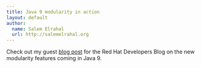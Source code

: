 ```yaml
---
title: Java 9 modularity in action
layout: default
author:
  name: Salem Elrahal
  url: http://salemelrahal.org
---
```


Check out my guest [blog post](http://developers.redhat.com/blog/2016/06/28/devnation-live-blog-java-9-modularity-in-action/) for the Red Hat Developers Blog on the new modularity features coming in Java 9.
